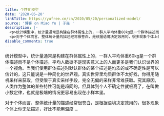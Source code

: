 ```yaml
---
title: 个性化模型
date: '2020-05-20'
linkTitle: https://yufree.cn/cn/2020/05/20/personalized-model/
source: '博客 on Miao Yu | 于淼 '
description: |-
  <p>统计模型中，统计量通常是构建在群体属性上的，一群人平均体重60kg是一个群体描述而不是个体描述，平均人数据不是现实意义上的人而更多是我们认识世界的一个视角。当我们使用群体描述时默认群体的某个描述是均质的或不确定性是可以估计的，这只能说是一种简化的世界观。真实世界里均质群体不太好找，你得用随机采样来获取，但受限于真实采样手段，完全无偏的采样非常难获取。究其原因，人类作为整体的某些特性可能是趋同的，但具体到个人不确定性就极高了，在叫做小数定律，也就是极端的情况更容易出现在小样本里。</p>
  <p>对于个体而言，整体统计量的描述经常很苍白，是根据语境决定效用的，很多现象个体上你无法描述，好比不能用温度 ...
disable_comments: true
---
```

<p>统计模型中，统计量通常是构建在群体属性上的，一群人平均体重60kg是一个群体描述而不是个体描述，平均人数据不是现实意义上的人而更多是我们认识世界的一个视角。当我们使用群体描述时默认群体的某个描述是均质的或不确定性是可以估计的，这只能说是一种简化的世界观。真实世界里均质群体不太好找，你得用随机采样来获取，但受限于真实采样手段，完全无偏的采样非常难获取。究其原因，人类作为整体的某些特性可能是趋同的，但具体到个人不确定性就极高了，在叫做小数定律，也就是极端的情况更容易出现在小样本里。</p>
<p>对于个体而言，整体统计量的描述经常很苍白，是根据语境决定效用的，很多现象个体上你无法描述，好比不能用温度 ...